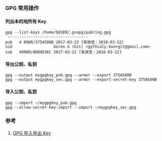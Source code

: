 ﻿### GPG 常用操作

#### 列出本的地所有 Key
```shell
gpg --list-keys /home/$USER/.gnupg/pubring.gpg 
 ----------------------------------- 
pub   4 096R/375A500B 2017-03-22 [有效至：2018-03-22] 
uid                  Goren G (Git) <gythialy.koo+git@gmail.com> 
sub   4096R/ADB9D36C 2017-03-22 [有效至：2018-03-22]
```

#### 导出公钥、私钥
```shell
gpg --output mygpgkey_pub.gpg --armor --export 375A500B
gpg --output mygpgkey_sec.gpg --armor --export-secret-key 375A500B
```

#### 导入公钥、私钥
```shell
gpg --import ~/mygpgkey_pub.gpg
gpg --allow-secret-key-import --import ~/mygpgkey_sec.gpg
```


### 参考
1. [GPG 导入导出 Key](https://gythialy.github.io/Howto-import-export-gpg-key/)